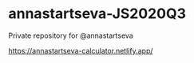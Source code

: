 # annastartseva-JS2020Q3
Private repository for @annastartseva

https://annastartseva-calculator.netlify.app/
